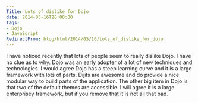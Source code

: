 ```yaml
---
Title: Lots of dislike for Dojo
date: 2014-05-16T20:00:00
Tags:
- Dojo
- JavaScript
RedirectFrom: blog/html/2014/05/16/lots_of_dislike_for_dojo
---
```


I have noticed recently that lots of people seem to really dislike Dojo. I have no clue as to why. Dojo was an early adopter of a lot of new techniques and technologies. I would agree Dojo has a steep learning curve and it is a large framework with lots of parts. Dijits are awesome and do provide a nice modular way to build parts of the application. The other big item in Dojo is that two of the default themes are accessible. I will agree it is a large enterprisey framework, but if you remove that it is not all that bad.

